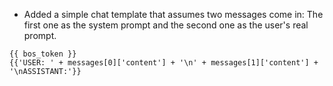 - Added a simple chat template that assumes two messages come in: The first one as the system prompt and the second one as the user's real prompt.

```jinja
{{ bos_token }}
{{'USER: ' + messages[0]['content'] + '\n' + messages[1]['content'] + '\nASSISTANT:'}}
```
